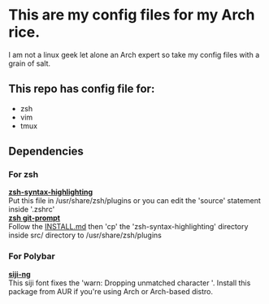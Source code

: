 # This are my config files for my Arch rice. 
I am not a linux geek let alone an Arch expert so take my config files with a grain of salt.

## This repo has config file for:
- zsh
- vim
- tmux

## Dependencies
### For zsh
**[zsh-syntax-highlighting](https://github.com/zsh-users/zsh-syntax-highlighting)**<br />
Put this file in /usr/share/zsh/plugins or you can edit the 'source' statement inside '.zshrc'<br />
**[zsh git-prompt](https://github.com/git/git/blob/master/contrib/completion/git-prompt.sh)**<br />
Follow the [INSTALL.md](https://github.com/zsh-users/zsh-syntax-highlighting/blob/master/INSTALL.md) then 'cp' the 'zsh-syntax-highlighting' directory inside src/ directory to /usr/share/zsh/plugins
### For Polybar
**[siji-ng](https://aur.archlinux.org/packages/siji-ng/)**<br />
This siji font fixes the 'warn: Dropping unmatched character '. Install this package from AUR if you're using Arch or Arch-based distro.

